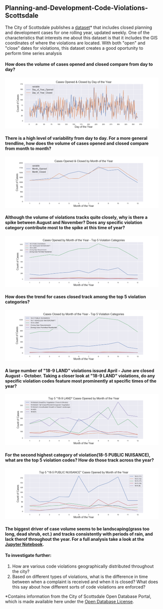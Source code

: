 ## Planning-and-Development-Code-Violations-Scottsdale

The City of Scottsdale publishes a [dataset](http://data.scottsdaleaz.gov/dataset/planning-and-development-code-violations)* that includes closed planning and development cases for one rolling year, updated weekly.  One of the characteristics that interests me about this dataset is that it includes the GIS coordinates of where the violations are located.  With both "open" and "close" dates for violations, this dataset creates a good oportunity to perform time series analysis

#### How does the volume of cases opened and closed compare from day to day?
![](https://github.com/mrkjhsn/Planning-and-Development-Code-Violations-Scottsdale/blob/master/visualizations/Cases%20Opened%20%26%20Closed%20by%20Day%20of%20the%20Year.png)

#### There is a high level of variability from day to day.  For a more general trendline, how does the volume of cases opened and closed compare from month to month?
![](https://github.com/mrkjhsn/Planning-and-Development-Code-Violations-Scottsdale/blob/master/visualizations/Cases%20Opened%20%26%20Closed%20by%20Month%20of%20the%20Year.png)

#### Although the volume of violations tracks quite closely, why is there a spike between August and November?  Does any specific violation category contribute most to the spike at this time of year?
![](https://github.com/mrkjhsn/Planning-and-Development-Code-Violations-Scottsdale/blob/master/visualizations/Cases%20Opened%20by%20Month%20of%20the%20Year%20-%20Top%205%20Violation%20Categories.png)

#### How does the trend for cases closed track among the top 5 violation categories?
![](https://github.com/mrkjhsn/Planning-and-Development-Code-Violations-Scottsdale/blob/master/visualizations/Cases%20Closed%20by%20Month%20of%20the%20Year%20-%20Top%205%20Violation%20Categories.png)

#### A large number of "18-9 LAND" violations issued April - June are closed August - October.  Taking a closer look at "18-9 LAND" violations, do any specific violation codes feature most prominently at specific times of the year?
![](https://github.com/mrkjhsn/Planning-and-Development-Code-Violations-Scottsdale/blob/master/visualizations/Top%205%20LAND%20Cases%20Opened%20by%20Month%20of%20the%20Year.png)

#### For the second highest category of violation(18-5 PUBLIC NUISANCE), what are the top 5 violation codes?  How do those track across the year?
![](https://github.com/mrkjhsn/Planning-and-Development-Code-Violations-Scottsdale/blob/master/visualizations/Top%205%20PUBLIC%20NUISANCE%20Cases%20Opened%20by%20Month%20of%20the%20Year.png)

#### The biggest driver of case volume seems to be landscaping(grass too long, dead shrub, ect.) and tracks consistently with periods of rain, and lack therof throughout the year.  For a full analysis take a look at the [Jupyter Notebook](https://github.com/mrkjhsn/Planning-and-Development-Code-Violations-Scottsdale/blob/master/Code_Violations_Annual_Trends.ipynb).

#### To investigate further:

1. How are various code violations geographically distributed throughout the city?
3. Based on different types of violations, what is the difference in time between when a complaint is received and when it is closed?  What does this say about how different sorts of code violations are enforced?


*Contains information from the City of Scottsdale Open Database Portal, which is made available here under the [Open Database License](http://www.scottsdaleaz.gov/AssetFactory.aspx?did=69351).
